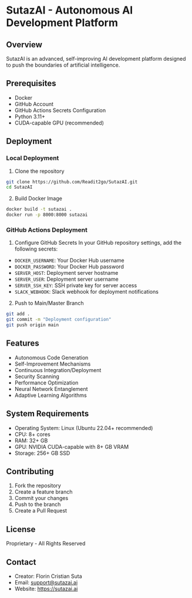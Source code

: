 # SutazAI - Autonomous AI Development Platform

## Overview
SutazAI is an advanced, self-improving AI development platform designed to push the boundaries of artificial intelligence.

## Prerequisites
- Docker
- GitHub Account
- GitHub Actions Secrets Configuration
- Python 3.11+
- CUDA-capable GPU (recommended)

## Deployment

### Local Deployment
1. Clone the repository
```bash
git clone https://github.com/Readit2go/SutazAI.git
cd SutazAI
```

2. Build Docker Image
```bash
docker build -t sutazai .
docker run -p 8000:8000 sutazai
```

### GitHub Actions Deployment
1. Configure GitHub Secrets
In your GitHub repository settings, add the following secrets:
- `DOCKER_USERNAME`: Your Docker Hub username
- `DOCKER_PASSWORD`: Your Docker Hub password
- `SERVER_HOST`: Deployment server hostname
- `SERVER_USER`: Deployment server username
- `SERVER_SSH_KEY`: SSH private key for server access
- `SLACK_WEBHOOK`: Slack webhook for deployment notifications

2. Push to Main/Master Branch
```bash
git add .
git commit -m "Deployment configuration"
git push origin main
```

## Features
- Autonomous Code Generation
- Self-Improvement Mechanisms
- Continuous Integration/Deployment
- Security Scanning
- Performance Optimization
- Neural Network Entanglement
- Adaptive Learning Algorithms

## System Requirements
- Operating System: Linux (Ubuntu 22.04+ recommended)
- CPU: 8+ cores
- RAM: 32+ GB
- GPU: NVIDIA CUDA-capable with 8+ GB VRAM
- Storage: 256+ GB SSD

## Contributing
1. Fork the repository
2. Create a feature branch
3. Commit your changes
4. Push to the branch
5. Create a Pull Request

## License
Proprietary - All Rights Reserved

## Contact
- Creator: Florin Cristian Suta
- Email: support@sutazai.ai
- Website: https://sutazai.ai
